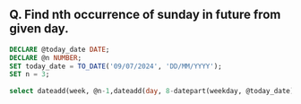 ## Q. Find nth occurrence of sunday in future from given day.

```sql
DECLARE @today_date DATE;
DECLARE @n NUMBER;
SET today_date = TO_DATE('09/07/2024', 'DD/MM/YYYY');
SET n = 3;
   
select dateadd(week, @n-1,dateadd(day, 8-datepart(weekday, @today_date), @today_date));
```

